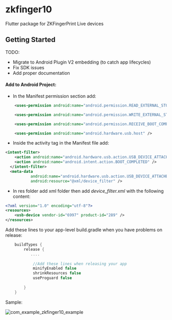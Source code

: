 
# zkfinger10

Flutter package for ZKFingerPrint Live devices

## Getting Started

TODO:
- Migrate to Android Plugin V2 embedding (to catch app lifecycles)
- Fix SDK issues
- Add proper documentation

#### Add to Android Project:

- In the Manifest permission section add:

```xml
    <uses-permission android:name="android.permission.READ_EXTERNAL_STORAGE"></uses-permission>

    <uses-permission android:name="android.permission.WRITE_EXTERNAL_STORAGE"></uses-permission>

    <uses-permission android:name="android.permission.RECEIVE_BOOT_COMPLETED" /> 

    <uses-permission android:name="android.hardware.usb.host" />
```
    
    
- Inside the activity tag in the Manifest file add:

```xml
<intent-filter>
    <action android:name="android.hardware.usb.action.USB_DEVICE_ATTACHED" />
    <action android:name="android.intent.action.BOOT_COMPLETED" />
  </intent-filter>
  <meta-data
           android:name="android.hardware.usb.action.USB_DEVICE_ATTACHED"
           android:resource="@xml/device_filter" />
```
           
           
- In res folder add xml folder then add *device_filter.xml* with the following content:

```xml
<?xml version="1.0" encoding="utf-8"?>
<resources>
    <usb-device vendor-id="6997" product-id="289" />
</resources>
```

Add these lines to your app-level build.gradle when you have problems on release:

```gradle
    buildTypes {
        release {
           ....
            
            //Add these lines when releasing your app
            minifyEnabled false
            shrinkResources false
            useProguard false 
            
        }
    }
```

Sample:

![com_example_zkfinger10_example](https://github.com/Mamasodikov/zk_finger_10/assets/64262986/91293ced-b40a-4ca3-9db3-465463815ccb)
